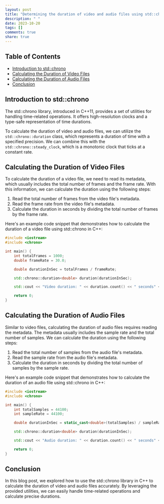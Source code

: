 ```yaml
---
layout: post
title: "Determining the duration of video and audio files using std::chrono"
description: " "
date: 2023-10-20
tags: []
comments: true
share: true
---
```


## Table of Contents
- [Introduction to std::chrono](#introduction-to-stdchrono)
- [Calculating the Duration of Video Files](#calculating-the-duration-of-video-files)
- [Calculating the Duration of Audio Files](#calculating-the-duration-of-audio-files)
- [Conclusion](#conclusion)

## Introduction to std::chrono

The std::chrono library, introduced in C++11, provides a set of utilities for handling time-related operations. It offers high-resolution clocks and a type-safe representation of time durations.

To calculate the duration of video and audio files, we can utilize the `std::chrono::duration` class, which represents a duration of time with a specified precision. We can combine this with the `std::chrono::steady_clock`, which is a monotonic clock that ticks at a constant rate.

## Calculating the Duration of Video Files

To calculate the duration of a video file, we need to read its metadata, which usually includes the total number of frames and the frame rate. With this information, we can calculate the duration using the following steps:

1. Read the total number of frames from the video file's metadata.
2. Read the frame rate from the video file's metadata.
3. Calculate the duration in seconds by dividing the total number of frames by the frame rate.

Here's an example code snippet that demonstrates how to calculate the duration of a video file using std::chrono in C++:

```cpp
#include <iostream>
#include <chrono>

int main() {
    int totalFrames = 1000;
    double frameRate = 30.0;

    double durationInSec = totalFrames / frameRate;

    std::chrono::duration<double> duration(durationInSec);

    std::cout << "Video duration: " << duration.count() << " seconds" << std::endl;

    return 0;
}
```

## Calculating the Duration of Audio Files

Similar to video files, calculating the duration of audio files requires reading the metadata. The metadata usually includes the sample rate and the total number of samples. We can calculate the duration using the following steps:

1. Read the total number of samples from the audio file's metadata.
2. Read the sample rate from the audio file's metadata.
3. Calculate the duration in seconds by dividing the total number of samples by the sample rate.

Here's an example code snippet that demonstrates how to calculate the duration of an audio file using std::chrono in C++:

```cpp
#include <iostream>
#include <chrono>

int main() {
    int totalSamples = 44100;
    int sampleRate = 44100;

    double durationInSec = static_cast<double>(totalSamples) / sampleRate;

    std::chrono::duration<double> duration(durationInSec);

    std::cout << "Audio duration: " << duration.count() << " seconds" << std::endl;

    return 0;
}
```

## Conclusion

In this blog post, we explored how to use the std::chrono library in C++ to calculate the duration of video and audio files accurately. By leveraging the provided utilities, we can easily handle time-related operations and calculate precise durations.